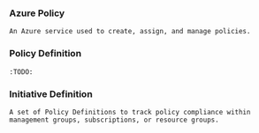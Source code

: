 ### Azure Policy
	An Azure service used to create, assign, and manage policies.

### Policy Definition
	:TODO:

### Initiative Definition
	A set of Policy Definitions to track policy compliance within management groups, subscriptions, or resource groups.